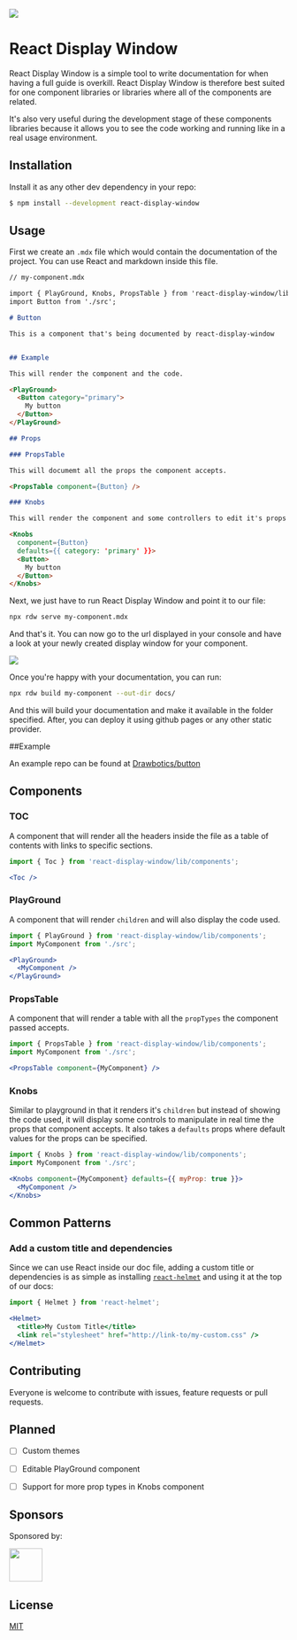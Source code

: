 ![](assets/side-by-side.png)


# React Display Window

React Display Window is a simple tool to write documentation for when having a full guide is overkill. React Display Window is therefore best suited for one component libraries or libraries where all of the components are related.

It's also very useful during the development stage of these components libraries because it allows you to see the code working and running like in a real usage environment.


## Installation

Install it as any other dev dependency in your repo:

```bash
$ npm install --development react-display-window
```

## Usage

First we create an `.mdx` file which would contain the documentation of the project. You can use React and markdown inside this file.

```md
// my-component.mdx

import { PlayGround, Knobs, PropsTable } from 'react-display-window/lib/components';
import Button from './src';

# Button

This is a component that's being documented by react-display-window


## Example

This will render the component and the code.

<PlayGround>
  <Button category="primary">
    My button
  </Button>
</PlayGround>

## Props

### PropsTable

This will documemt all the props the component accepts.

<PropsTable component={Button} />

### Knobs

This will render the component and some controllers to edit it's props in real time.

<Knobs
  component={Button}
  defaults={{ category: 'primary' }}>
  <Button>
    My button
  </Button>
</Knobs>
```

Next, we just have to run React Display Window and point it to our file:

```bash
npx rdw serve my-component.mdx
```

And that's it. You can now go to the url displayed in your console and have a look at your newly created display window for your component.

![](assets/frame.png)

Once you're happy with your documentation, you can run:

```bash
npx rdw build my-component --out-dir docs/
```

And this will build your documentation and make it available in the folder specified. After, you can deploy it using github pages or any other static provider.


##Example

An example repo can be found at [Drawbotics/button](https://github.com/Drawbotics/button)


## Components

### TOC

A component that will render all the headers inside the file as a table of contents with links to specific sections.

```jsx
import { Toc } from 'react-display-window/lib/components';

<Toc />
```

### PlayGround

A component that will render `children` and will also display the code used.

```jsx
import { PlayGround } from 'react-display-window/lib/components';
import MyComponent from './src';

<PlayGround>
  <MyComponent />
</PlayGround>
```

### PropsTable

A component that will render a table with all the `propTypes` the component passed accepts.

```jsx
import { PropsTable } from 'react-display-window/lib/components';
import MyComponent from './src';

<PropsTable component={MyComponent} />
```

### Knobs

Similar to playground in that it renders it's `children` but instead of showing the code used, it will display some controls to manipulate in real time the props that component accepts. It also takes a `defaults` props where default values for the props can be specified.

```jsx
import { Knobs } from 'react-display-window/lib/components';
import MyComponent from './src';

<Knobs component={MyComponent} defaults={{ myProp: true }}>
  <MyComponent />
</Knobs>
```


## Common Patterns

### Add a custom title and dependencies

Since we can use React inside our doc file, adding a custom title or dependencies is as simple as installing [`react-helmet`](https://github.com/nfl/react-helmet) and using it at the top of our docs:

```jsx
import { Helmet } from 'react-helmet';

<Helmet>
  <title>My Custom Title</title>
  <link rel="stylesheet" href="http://link-to/my-custom.css" />
</Helmet>
```

## Contributing

Everyone is welcome to contribute with issues, feature requests or pull requests.


## Planned

- [ ] Custom themes
- [ ] Editable PlayGround component
- [ ] Support for more prop types in Knobs component


## Sponsors

Sponsored by:

<a href="https://www.drawbotics.com" target="_blank">
  <img src="https://www.drawbotics.com/assets/press/logo/Icon-Drawbotics-Triangle-b97ecbcb97d8e7caa1f0a0a9166af407bbe9d0280e73b33b9e9ebdd23c11371b.png" width="60">
</a>

## License

[MIT](LICENSE)
